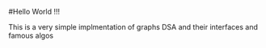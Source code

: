 #Hello World !!!

This is a very simple implmentation of graphs DSA and their interfaces and famous algos


